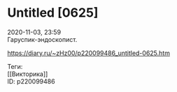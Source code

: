 Untitled [0625]
================

   
 2020-11-03, 23:59   
  Гаруспик-эндоскопист.   
    
 <https://diary.ru/~zHz00/p220099486_untitled-0625.htm>   
   
 Теги:   
 [[Викторика]]   
 ID: p220099486